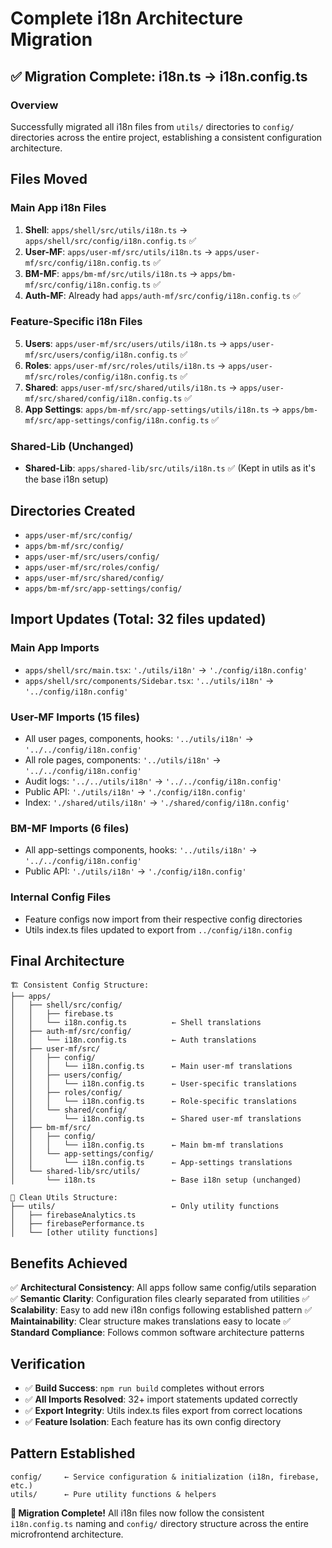 # Complete i18n Architecture Migration

## ✅ **Migration Complete: i18n.ts → i18n.config.ts**

### **Overview**
Successfully migrated all i18n files from `utils/` directories to `config/` directories across the entire project, establishing a consistent configuration architecture.

## **Files Moved**

### **Main App i18n Files**
1. **Shell**: `apps/shell/src/utils/i18n.ts` → `apps/shell/src/config/i18n.config.ts` ✅
2. **User-MF**: `apps/user-mf/src/utils/i18n.ts` → `apps/user-mf/src/config/i18n.config.ts` ✅ 
3. **BM-MF**: `apps/bm-mf/src/utils/i18n.ts` → `apps/bm-mf/src/config/i18n.config.ts` ✅
4. **Auth-MF**: Already had `apps/auth-mf/src/config/i18n.config.ts` ✅

### **Feature-Specific i18n Files**
5. **Users**: `apps/user-mf/src/users/utils/i18n.ts` → `apps/user-mf/src/users/config/i18n.config.ts` ✅
6. **Roles**: `apps/user-mf/src/roles/utils/i18n.ts` → `apps/user-mf/src/roles/config/i18n.config.ts` ✅
7. **Shared**: `apps/user-mf/src/shared/utils/i18n.ts` → `apps/user-mf/src/shared/config/i18n.config.ts` ✅
8. **App Settings**: `apps/bm-mf/src/app-settings/utils/i18n.ts` → `apps/bm-mf/src/app-settings/config/i18n.config.ts` ✅

### **Shared-Lib (Unchanged)**
- **Shared-Lib**: `apps/shared-lib/src/utils/i18n.ts` ✅ (Kept in utils as it's the base i18n setup)

## **Directories Created**
- `apps/user-mf/src/config/`
- `apps/bm-mf/src/config/`
- `apps/user-mf/src/users/config/`
- `apps/user-mf/src/roles/config/`
- `apps/user-mf/src/shared/config/`
- `apps/bm-mf/src/app-settings/config/`

## **Import Updates (Total: 32 files updated)**

### **Main App Imports**
- `apps/shell/src/main.tsx`: `'./utils/i18n'` → `'./config/i18n.config'`
- `apps/shell/src/components/Sidebar.tsx`: `'../utils/i18n'` → `'../config/i18n.config'`

### **User-MF Imports (15 files)**
- All user pages, components, hooks: `'../utils/i18n'` → `'../../config/i18n.config'`
- All role pages, components: `'../utils/i18n'` → `'../../config/i18n.config'`
- Audit logs: `'../../utils/i18n'` → `'../../config/i18n.config'`
- Public API: `'./utils/i18n'` → `'./config/i18n.config'`
- Index: `'./shared/utils/i18n'` → `'./shared/config/i18n.config'`

### **BM-MF Imports (6 files)**
- All app-settings components, hooks: `'../utils/i18n'` → `'../../config/i18n.config'`
- Public API: `'./utils/i18n'` → `'./config/i18n.config'`

### **Internal Config Files**
- Feature configs now import from their respective config directories
- Utils index.ts files updated to export from `../config/i18n.config`

## **Final Architecture**

```
🏗️ Consistent Config Structure:
├── apps/
│   ├── shell/src/config/
│   │   ├── firebase.ts
│   │   └── i18n.config.ts          ← Shell translations
│   ├── auth-mf/src/config/
│   │   └── i18n.config.ts          ← Auth translations  
│   ├── user-mf/src/
│   │   ├── config/
│   │   │   └── i18n.config.ts      ← Main user-mf translations
│   │   ├── users/config/
│   │   │   └── i18n.config.ts      ← User-specific translations
│   │   ├── roles/config/
│   │   │   └── i18n.config.ts      ← Role-specific translations
│   │   └── shared/config/
│   │       └── i18n.config.ts      ← Shared user-mf translations
│   ├── bm-mf/src/
│   │   ├── config/
│   │   │   └── i18n.config.ts      ← Main bm-mf translations
│   │   └── app-settings/config/
│   │       └── i18n.config.ts      ← App-settings translations
│   └── shared-lib/src/utils/
│       └── i18n.ts                 ← Base i18n setup (unchanged)

🔧 Clean Utils Structure:
├── utils/                          ← Only utility functions
│   ├── firebaseAnalytics.ts
│   ├── firebasePerformance.ts
│   └── [other utility functions]
```

## **Benefits Achieved**

✅ **Architectural Consistency**: All apps follow same config/utils separation
✅ **Semantic Clarity**: Configuration files clearly separated from utilities
✅ **Scalability**: Easy to add new i18n configs following established pattern
✅ **Maintainability**: Clear structure makes translations easy to locate
✅ **Standard Compliance**: Follows common software architecture patterns

## **Verification**
- ✅ **Build Success**: `npm run build` completes without errors
- ✅ **All Imports Resolved**: 32+ import statements updated correctly
- ✅ **Export Integrity**: Utils index.ts files export from correct locations
- ✅ **Feature Isolation**: Each feature has its own config directory

## **Pattern Established**
```
config/     ← Service configuration & initialization (i18n, firebase, etc.)
utils/      ← Pure utility functions & helpers
```

**🎉 Migration Complete!** All i18n files now follow the consistent `i18n.config.ts` naming and `config/` directory structure across the entire microfrontend architecture.